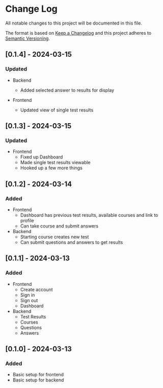 # Change Log
All notable changes to this project will be documented in this file.
 
The format is based on [Keep a Changelog](http://keepachangelog.com/)
and this project adheres to [Semantic Versioning](http://semver.org/).

## [0.1.4] - 2024-03-15
### Updated
- Backend
  - Added selected answer to results for display

- Frontend
  - Updated view of single test results

## [0.1.3] - 2024-03-15
### Updated
- Frontend
  - Fixed up Dashboard
  - Made single test results viewable
  - Hooked up a few more things

## [0.1.2] - 2024-03-14
### Added
- Frontend
  - Dashboard has previous test results, available courses and link to profile
  - Can take course and submit answers
- Backend
  - Starting course creates new test
  - Can submit questions and answers to get results


## [0.1.1] - 2024-03-13
### Added
- Frontend
  - Create account
  - Sign in
  - Sign out
  - Dashboard
- Backend
  - Test Results
  - Courses
  - Questions
  - Answers

## [0.1.0] - 2024-03-13
### Added
- Basic setup for frontend
- Basic setup for backend
